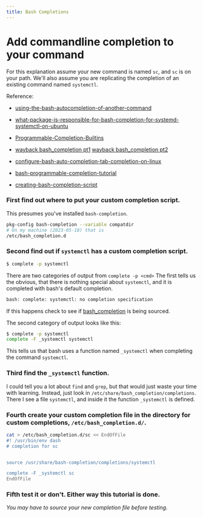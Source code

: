 ```yaml
---
title: Bash Completions
---
```

# Add commandline completion to your command

For this explanation assume your new command is named `sc`,
and `sc` is on your path. We'll also assume you are
replicating the completion of an existing command named
`systemctl`.

Reference:

* [using-the-bash-autocompletion-of-another-command](https://stackoverflow.com/questions/38936716/using-the-bash-autocompletion-of-another-command)

* [what-package-is-responsible-for-bash-completion-for-systemd-systemctl-on-ubuntu](https://askubuntu.com/questions/1044209/what-package-is-responsible-for-bash-completion-for-systemd-systemctl-on-ubuntu)

* [Programmable-Completion-Builtins](https://www.gnu.org/software/bash/manual/html_node/Programmable-Completion-Builtins.html)

* [wayback bash_completion pt1](https://web.archive.org/web/20190328055722/https://debian-administration.org/article/316/An_introduction_to_bash_completion_part_1)
  [wayback bash_completion pt2](https://web.archive.org/web/20140405211529/http://www.debian-administration.org/article/317/An_introduction_to_bash_completion_part_2)

* [configure-bash-auto-completion-tab-completion-on-linux](https://faun.pub/configure-bash-auto-completion-tab-completion-on-linux-db0d9310818b)

* [bash-programmable-completion-tutorial](https://iridakos.com/programming/2018/03/01/bash-programmable-completion-tutorial)

* [creating-bash-completion-script](https://opensource.com/article/18/3/creating-bash-completion-script)


### First find out where to put your custom completion script.
This presumes you've installed `bash-completion`.
``` bash
pkg-config bash-completion --variable compatdir
# On my machine (2023-05-18) that is
/etc/bash_completion.d
```


### Second find out if `systemctl` has a custom completion script.
``` bash
$ complete -p systemctl
```
There are two categories of output from `complete -p <cmd>` The
first tells us the obvious, that there is nothing special about
`systemctl`, and it is completed with bash's default completion.
``` bash
bash: complete: systemctl: no completion specification
```
If this happens check to see if [bash_completion](shorts/bash_completion_setup.md) is being sourced.

The second category of output looks like this:
``` bash
$ complete -p systemctl
complete -F _systemctl systemctl
```
This tells us that bash uses a function named `_systemctl` when
completing the command `systemctl`.


### Third find the `_systemctl` function.
I could tell you a lot about `find` and `grep`, but that would
just waste your time with learning. Instead, just look in
`/etc/share/bash_completion/completions`. There I see a file
`systemctl`, and inside it the function `_systemctl` is defined.


### Fourth create your custom completion file in the directory for custom completions, `/etc/bash_completion.d/`.
``` bash
cat > /etc/bash_completion.d/sc << EndOfFile
#! /usr/bin/env dash
# completion for sc


source /usr/share/bash-completion/completions/systemctl

complete -F _systemctl sc
EndOfFile
```


### Fifth test it or don't. Either way this tutorial is done.
*You may have to source your new completion file before testing.*
